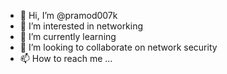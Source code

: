 - 👋 Hi, I’m @pramod007k
- 👀 I’m interested in networking
- 🌱 I’m currently learning 
- 💞️ I’m looking to collaborate on 
     network security
- 📫 How to reach me ...

<!---
pramod007k/pramod007k is a ✨ special ✨ repository because its `README.md` (this file) appears on your GitHub profile.
You can click the Preview link to take a look at your changes.
--->

